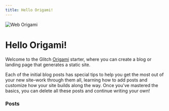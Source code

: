 ```yaml
---
title: Hello Origami!
---
```


<link rel="alternate" type="application/rss+xml" title="${ site.yaml/description }" href="rss.xml" />
<link rel="alternate" type="application/json" title="${ site.yaml/description }" href="feed.json" />

<div class="illo-container">
  <img src="/assets/bird.svg" class="illustration" style="transform: none" alt="Web Origami">
</div>

# Hello Origami!

Welcome to the Glitch [Origami](https://weborigami.org) starter, where you can create a blog or landing page that generates a static site.

Each of the initial blog posts has special tips to help you get the most out of your new site–work through them all, learning how to add posts and customize how your site builds along the way. Once you've mastered the basics, you can delete all these posts and continue writing your own!

### Posts
